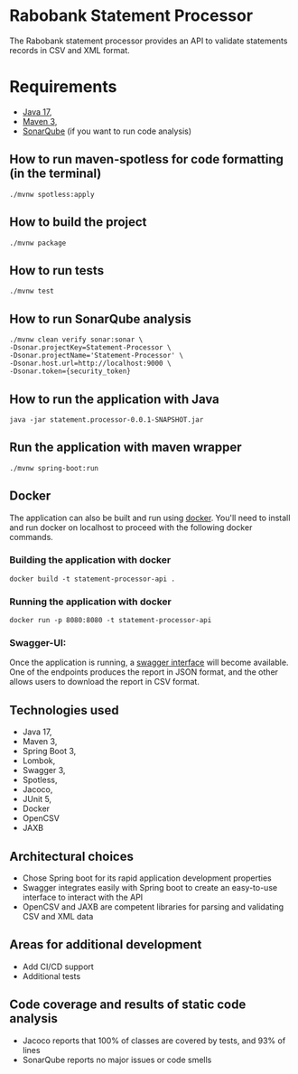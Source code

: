 # Rabobank Statement Processor

The Rabobank statement processor provides an API to validate statements records in CSV and XML format.

# Requirements

- [Java 17](https://jdk.java.net/17/),
- [Maven 3](https://maven.apache.org/download.cgi),
- [SonarQube](https://www.sonarsource.com/) (if you want to run code analysis)

## How to run maven-spotless for code formatting (in the terminal)

```./mvnw spotless:apply```

## How to build the project

```./mvnw package```

## How to run tests

```./mvnw test```

## How to run SonarQube analysis

```
./mvnw clean verify sonar:sonar \
-Dsonar.projectKey=Statement-Processor \
-Dsonar.projectName='Statement-Processor' \
-Dsonar.host.url=http://localhost:9000 \
-Dsonar.token={security_token}
```

## How to run the application with Java

```java -jar statement.processor-0.0.1-SNAPSHOT.jar```

## Run the application with maven wrapper

```./mvnw spring-boot:run```

## Docker

The application can also be built and run using [docker](https://www.docker.com/).
You'll need to install and run docker on localhost to proceed with the following docker commands.

### Building the application with docker

```docker build -t statement-processor-api .```

### Running the application with docker

```docker run -p 8080:8080 -t statement-processor-api```

### Swagger-UI:

Once the application is running, a [swagger interface](http://localhost:8080/swagger-ui/index.htm) will become available.
One of the endpoints produces the report in JSON format, and the other allows users to download the report in CSV format.

## Technologies used

- Java 17,
- Maven 3,
- Spring Boot 3,
- Lombok,
- Swagger 3,
- Spotless,
- Jacoco,
- JUnit 5,
- Docker
- OpenCSV
- JAXB

## Architectural choices

- Chose Spring boot for its rapid application development properties
- Swagger integrates easily with Spring boot to create an easy-to-use interface to interact with the API
- OpenCSV and JAXB are competent libraries for parsing and validating CSV and XML data

## Areas for additional development

- Add CI/CD support
- Additional tests

## Code coverage and results of static code analysis

- Jacoco reports that 100% of classes are covered by tests, and 93% of lines
- SonarQube reports no major issues or code smells

